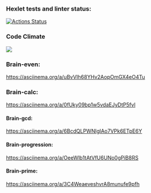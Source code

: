### Hexlet tests and linter status:
[![Actions Status](https://github.com/AlexStrrr/python-project-lvl1/workflows/hexlet-check/badge.svg)](https://github.com/AlexStrrr/python-project-lvl1/actions)

### Code Climate
<a href="https://codeclimate.com/github/AlexStrrr/python-project-lvl1/maintainability"><img src="https://api.codeclimate.com/v1/badges/d0288bbf7f2f306b3e23/maintainability" /></a>

### Brain-even:
https://asciinema.org/a/uBvVIh68YHv2AopOmGX4eO4Tu

### Brain-calc:
https://asciinema.org/a/0fUky09bp1w5vdaEJyDtP5fvl

#### Brain-gcd:
https://asciinema.org/a/6BcdQLPWNIglAo7VPk6ETpE6Y

#### Brain-progression:
https://asciinema.org/a/OeeWlb1tAtVfU6UNo0gPiB8RS

#### Brain-prime:
https://asciinema.org/a/3C4WeaeveshvrA8munufe9pfh